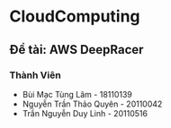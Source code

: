 # CloudComputing
## Đề tài: AWS DeepRacer
### Thành Viên
- Bùi Mạc Tùng Lâm - 18110139
- Nguyễn Trần Thảo Quyên - 20110042
- Trần Nguyễn Duy Linh - 20110516